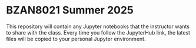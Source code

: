 # BZAN8021 Summer 2025

This repository will contain any Jupyter notebooks that the instructor wants to share with the class. Every time you follow the JupyterHub link, the latest files will be copied to your personal Jupyter environment.
